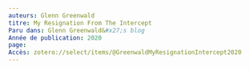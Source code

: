 ```yaml
---
auteurs: Glenn Greenwald
titre: My Resignation From The Intercept
Paru dans: Glenn Greenwald&#x27;s blog
Année de publication: 2020
page: 
Accès: zotero://select/items/@GreenwaldMyResignationIntercept2020
---
```


